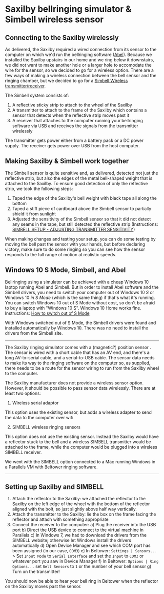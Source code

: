 # Saxilby bellringing simulator & Simbell wireless sensor


## Connecting to the Saxilby wirelessly
As delivered, the Saxilby required a wired connection from its sensor to the computer on which we'd run the bellringing software ([Abel](http://www.abelsim.co.uk)). Because we installed the Saxilby upstairs in our home and we ring below it downstairs, we did not want to make another hole or a larger hole to accomodate the wire for the sensor, so we decided to go for a wireless option. There are a few ways of making a wireless connection between the bell sensor and the ringing chamber, but we decided to go for a [Simbell Wireless transmitter/receiver](https://www.simbell.co.uk/index.htm).

The Simbell system consists of:
1. A reflective sticky strip to attach to the wheel of the Saxilby
2. A transmitter to attach to the frame of the Saxilby which contains a sensor that detects when the reflective strip moves past it
3. A receiver that attaches to the computer running your bellringing software via USB and receives the signals from the transmitter wirelessly

The transmitter gets power either from a battery pack or a DC power supply.
The receiver gets power over USB from the host computer.


## Making Saxilby & Simbell work together
The Simbell sensor is quite sensitive and, as delivered, detected not just the reflective strip, but also the edges of the metal bell-shaped weight that is attached to the Saxilby. To ensure good detection of only the reflective strip, we took the following steps:
1. Taped the edge of the Saxilby's bell weight with black tape all along the bottom
2. Taped a stiff piece of cardboard above the Simbell sensor to partially shield it from sunlight
3. Adjusted the sensitivity of the Simbell sensor so that it did not detect any seams in the tape, but still detected the reflective strip (Instructions: [SIMBELL SETUP - ADJUSTING TRANSMITTER SENSITIVITY](https://www.simbell.co.uk/video.htm))

When making changes and testing your setup, you can do some testing by moving the bell past the sensor with your hands, but before declaring victory, make sure to do some ringing so you can see how the sensor responds to the full range of motion at realistic speeds.

## Windows 10 S Mode, Simbell, and Abel
Bellringing using a simulator can be achieved with a cheap Windows 10 laptop running Abel and Simbell. But in order to install Abel software and the Simbell drivers, you need to switch your computer out of Windows 10 *S* or Windows 10 *in S Mode* (which is the same thing) if that's what it's running. You can switch Windows 10 out of S Mode without cost, so don't be afraid to buy a laptop with "Windows 10 S". Windows 10 Home works fine. Instructions: [How to switch out of S Mode](https://support.microsoft.com/en-gb/help/4456067/windows-10-switch-out-of-s-mode)

With Windows switched out of S Mode, the Simbell drivers were found and installed automatically by Windows 10. There was no need to install the drivers from the Simbell site.

------

The Saxilby ringing simulator comes with a (magnetic?) position sensor .
The sensor is wired with a short cable that has an AV end, and there's a long AV-to-serial cable, and a serial-to-USB cable.
The sensor data needs to make its way to the ringing software on the computer so, as supplied, there needs to be a route for the sensor wiring to run from the Saxilby wheel to the computer.

The Saxilby manufacturer does not provide a wireless sensor option. However, it should be possible to pass sensor data wirelessly. There are at least two options:

1. Wireless serial adaptor

This option uses the existing sensor, but adds a wireless adapter to send the data to the computer over wifi.

2. SIMBELL wireless ringing sensors

This option does not use the existing sensor. Instead the Saxilby would have a reflector stuck to the bell and a wireless SIMBELL transmitter would be attached to the frame, while the computer would be plugged into a wireless SIMBELL receiver.

We went with the SIMBELL option connected to a Mac running Windows in a Parallels VM with Beltower ringing software.

-----
## Setting up Saxilby and SIMBELL

1. Attach the reflector to the Saxilby: we attached the reflector to the Saxilby on the left edge of the wheel with the bottom of the reflector aligned with the bolt, so just slightly above half way vertically.
2. Attach the transmitter to the Saxilby: lie the box on the frame facing the reflector and attach with something appropriate
3. Connect the receiver to the computer:
a) Plug the receiver into the USB port
b) Direct the USB device to connect to the virtual machine in Parallels
c) In Windows 7, we had to download the drivers from the SIMBELL website; otherwise let Windows install the drivers automatically
d) Open Device Manager and see which COM port has been assigned (in our case, `COM3`)
e) In Beltower: `Settings | Sensors...` > Set `Input Mode` to `Serial Interface` and set the `Input` to `COM3` or whatever port you saw in Device Manager
f) In Beltower: `Options | Ring Options...` set `Bell Sensors` to `1` or the number of your bell sensor
g) Turn on the transmitter!

You should now be able to hear your bell ring in Beltower when the reflector on the Saxilby moves past the sensor.
